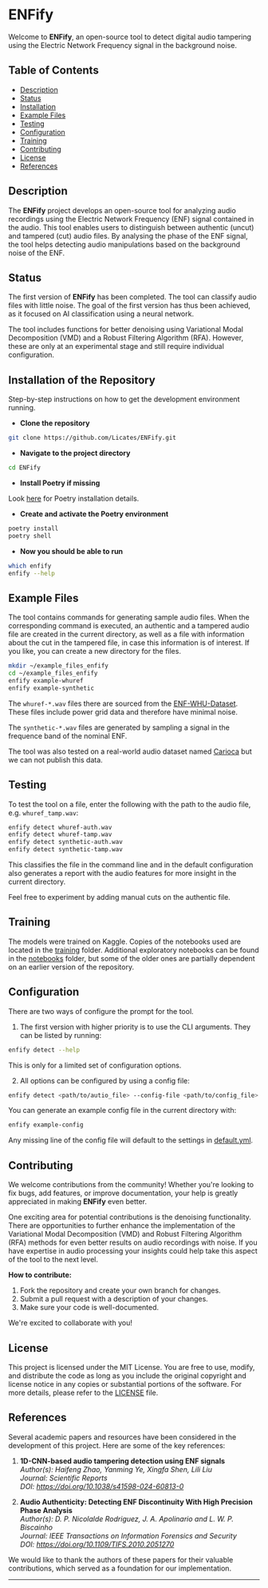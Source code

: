 # ENFify

Welcome to **ENFify**, an open-source tool to detect digital audio tampering using the Electric Network Frequency signal in the background noise.

## Table of Contents
- [Description](#description)
- [Status](#status)
- [Installation](#installation-of-the-repository)
- [Example Files](#example-files)
- [Testing](#testing)
- [Configuration](#configuration)
- [Training](#training)
- [Contributing](#contributing)
- [License](#license)
- [References](#references)

## Description
The **ENFify** project develops an open-source tool for analyzing audio recordings using the Electric Network Frequency (ENF) signal contained in the audio. This tool enables users to distinguish between authentic (uncut) and tampered (cut) audio files. By analysing the phase of the ENF signal, the tool helps detecting audio manipulations based on the background noise of the ENF.

## Status
The first version of **ENFify** has been completed. The tool can classify audio files with little noise. The goal of the first version has thus been achieved, as it focused on AI classification using a neural network.

The tool includes functions for better denoising using Variational Modal Decomposition (VMD) and a Robust Filtering Algorithm (RFA). However, these are only at an experimental stage and still require individual configuration.

## Installation of the Repository
Step-by-step instructions on how to get the development environment running.

- **Clone the repository**
```bash
git clone https://github.com/Licates/ENFify.git
```

- **Navigate to the project directory**
```bash
cd ENFify
```

- **Install Poetry if missing**

Look [here](https://python-poetry.org/docs/) for Poetry installation details.

- **Create and activate the Poetry environment**
```bash
poetry install
poetry shell
```

- **Now you should be able to run**
```bash
which enfify
enfify --help
```

## Example Files
The tool contains commands for generating sample audio files. When the corresponding command is executed, an authentic and a tampered audio file are created in the current directory, as well as a file with information about the cut in the tampered file, in case this information is of interest. If you like, you can create a new directory for the files.
```bash
mkdir ~/example_files_enfify
cd ~/example_files_enfify
enfify example-whuref
enfify example-synthetic
```
The `whuref-*.wav` files there are sourced from the [ENF-WHU-Dataset](https://github.com/ghua-ac/ENF-WHU-Dataset/tree/78ed7f3784949f769f291fc1cb94acd10da6322f/ENF-WHU-Dataset/H1_ref). These files include power grid data and therefore have minimal noise.

The `synthetic-*.wav` files are generated by sampling a signal in the frequence band of the nominal ENF.

The tool was also tested on a real-world audio dataset named [Carioca](https://doi.org/10.1109/TIFS.2010.2051270) but we can not publish this data.

## Testing

To test the tool on a file, enter the following with the path to the audio file, e.g. `whuref_tamp.wav`:

```bash
enfify detect whuref-auth.wav
enfify detect whuref-tamp.wav
enfify detect synthetic-auth.wav
enfify detect synthetic-tamp.wav
```

This classifies the file in the command line and in the default configuration also generates a report with the audio features for more insight in the current directory.

Feel free to experiment by adding manual cuts on the authentic file.

## Training
The models were trained on Kaggle. Copies of the notebooks used are located in the [training](training) folder. Additional exploratory notebooks can be found in the [notebooks](notebooks) folder, but some of the older ones are partially dependent on an earlier version of the repository.

## Configuration

There are two ways of configure the prompt for the tool.

1. The first version with higher priority is to use the CLI arguments. They can be listed by running:

```bash
enfify detect --help
```

This is only for a limited set of configuration options.

2. All options can be configured by using a config file:

```bash
enfify detect <path/to/autio_file> --config-file <path/to/config_file>
```

You can generate an example config file in the current directory with:

```bash
enfify example-config
```

Any missing line of the config file will default to the settings in [default.yml](config/default.yml).

## Contributing
We welcome contributions from the community! Whether you're looking to fix bugs, add features, or improve documentation, your help is greatly appreciated in making **ENFify** even better.

One exciting area for potential contributions is the denoising functionality. There are opportunities to further enhance the implementation of the Variational Modal Decomposition (VMD) and Robust Filtering Algorithm (RFA) methods for even better results on audio recordings with noise. If you have expertise in audio processing your insights could help take this aspect of the tool to the next level.

**How to contribute:**
1. Fork the repository and create your own branch for changes.
2. Submit a pull request with a description of your changes.
3. Make sure your code is well-documented.

We're excited to collaborate with you!

## License
This project is licensed under the MIT License. You are free to use, modify, and distribute the code as long as you include the original copyright and license notice in any copies or substantial portions of the software. For more details, please refer to the [LICENSE](LICENSE) file.

## References
Several academic papers and resources have been considered in the development of this project. Here are some of the key references:

1. **1D-CNN-based audio tampering detection using ENF signals** \
*Author(s): Haifeng Zhao, Yanming Ye, Xingfa Shen, Lili Liu \
Journal: Scientific Reports \
DOI: https://doi.org/10.1038/s41598-024-60813-0*

2. **Audio Authenticity: Detecting ENF Discontinuity With High Precision Phase Analysis** \
*Author(s): D. P. Nicolalde Rodriguez, J. A. Apolinario and L. W. P. Biscainho \
Journal: IEEE Transactions on Information Forensics and Security \
DOI: https://doi.org/10.1109/TIFS.2010.2051270*

We would like to thank the authors of these papers for their valuable contributions, which served as a foundation for our implementation.

--------

